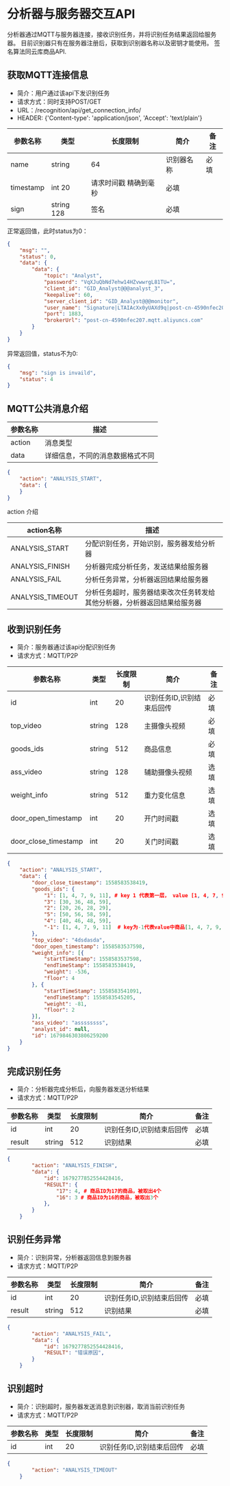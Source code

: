 # 分析器与服务器交互API
分析器通过MQTT与服务器连接，接收识别任务，并将识别任务结果返回给服务器。
目前识别器只有在服务器注册后，获取到识别器名称以及密钥才能使用。
签名算法同云库商品API.

## 获取MQTT连接信息

- 简介：用户通过该api下发识别任务
- 请求方式：同时支持POST/GET
- URL：/recognition/api/get_connection_info/
- HEADER: {'Content-type': 'application/json', 'Accept': 'text/plain'}

|  参数名称 | 类型 | 长度限制  | 简介  | 备注  |
| ------------ | ------------ |------------ | ------------ | ------------ |
| name  | string | 64 |  识别器名称 | 必填  |
| timestamp | int 20  | 请求时间戳 精确到毫秒   |  必填 |
|  sign | string 128  | 签名  | 必填  |

正常返回值，此时status为0：

```json
{
	"msg": "",
	"status": 0,
	"data": {
		"data": {
			"topic": "Analyst",
			"password": "VqXJuQbNd7ehw14HZvwwrgL81TU=",
			"client_id": "GID_Analyst@@@analyst_3",
			"keepalive": 60,
			"server_client_id": "GID_Analyst@@@monitor",
			"user_name": "Signature|LTAIAcXx0yUAXd9q|post-cn-4590nfec207",
			"port": 1883,
			"brokerUrl": "post-cn-4590nfec207.mqtt.aliyuncs.com"
		}
	}
}
```
异常返回值，status不为0:
```json
{
	"msg": "sign is invaild",
	"status": 4
}
```

## MQTT公共消息介绍
|  参数名称 | 描述 |
| ------------ | ------------ |
| action  | 消息类型 |
| data  | 详细信息，不同的消息数据格式不同 |


```json
{
	"action": "ANALYSIS_START",
	"data": {
	}
}
```

action 介绍

|  action名称 | 描述 |
| ------------ | ------------ |
| ANALYSIS_START  | 分配识别任务，开始识别，服务器发给分析器 |
| ANALYSIS_FINISH  | 分析器完成分析任务，发送结果给服务器 |
| ANALYSIS_FAIL  | 分析任务异常，分析器返回结果给服务器 |
| ANALYSIS_TIMEOUT  | 分析任务超时，服务器结束改次任务转发给其他分析器，分析器返回结果给服务器 |


## 收到识别任务

- 简介：服务器通过该api分配识别任务
- 请求方式：MQTT/P2P

|  参数名称 | 类型 | 长度限制  | 简介  | 备注  |
| ------------ | ------------ |------------ | ------------ | ------------ |
| id  | int | 20 |  识别任务ID,识别结束后回传 | 必填  |
| top_video | string |128  | 主摄像头视频   |  必填 |
|  goods_ids | string |512  | 商品信息  | 必填  |
| ass_video | string |128  | 辅助摄像头视频   |  选填 |
|  weight_info | string |512  | 重力变化信息  | 选填  |
|  door_open_timestamp | int |20  | 开门时间戳  | 选填  |
|  door_close_timestamp | int |20  | 关门时间戳  | 选填  |

```json
{
	"action": "ANALYSIS_START",
	"data": {
		"door_close_timestamp": 1558583538419,
		"goods_ids": {
			"1": [1, 4, 7, 9, 11], # key 1 代表第一层， value [1, 4, 7, 9, 11]代表 该层可能会出现如下商品
			"3": [30, 36, 48, 59],
			"2": [20, 26, 28, 29],
			"5": [50, 56, 58, 59],
			"4": [40, 46, 48, 59],
			"-1": [1, 4, 7, 9, 11]  # key为-1代表value中商品[1, 4, 7, 9, 11]可能出现在任意层
		},
		"top_video": "4dsdasda",
		"door_open_timestamp": 1558583537598,
		"weight_info": [{
			"startTimeStamp": 1558583537598,
			"endTimeStamp": 1558583538419,
			"weight": -536,
			"floor": 4
		}, {
			"startTimeStamp": 1558583541091,
			"endTimeStamp": 1558583545205,
			"weight": -81,
			"floor": 2
		}],
		"ass_video": "assssssss",
		"analyst_id": null,
		"id": 1679846303806259200
	}
}
```

## 完成识别任务
- 简介：分析器完成分析后，向服务器发送分析结果
- 请求方式：MQTT/P2P

|  参数名称 | 类型 | 长度限制  | 简介  | 备注  |
| ------------ | ------------ |------------ | ------------ | ------------ |
| id  | int | 20 |  识别任务ID,识别结束后回传 | 必填  |
|  result | string |512  | 识别结果  | 必填  |


```json
{
        "action": "ANALYSIS_FINISH",
        "data": {
            "id": 1679277852554428416,
            "RESULT": {
                "17": 4, # 商品ID为17的商品，被取出4个
                "16": 3 # 商品ID为16的商品，被取出3个
            },
        }
    }
```

## 识别任务异常
- 简介：识别异常，分析器返回信息到服务器
- 请求方式：MQTT/P2P

|  参数名称 | 类型 | 长度限制  | 简介  | 备注  |
| ------------ | ------------ |------------ | ------------ | ------------ |
| id  | int | 20 |  识别任务ID,识别结束后回传 | 必填  |
|  result | string |512  | 识别结果  | 必填  |


```json
{
        "action": "ANALYSIS_FAIL",
        "data": {
            "id": 1679277852554428416,
            "RESULT": "错误原因",
        }
    }
```

## 识别超时
- 简介：识别超时，服务器发送消息到识别器，取消当前识别任务
- 请求方式：MQTT/P2P

|  参数名称 | 类型 | 长度限制  | 简介  | 备注  |
| ------------ | ------------ |------------ | ------------ | ------------ |
| id  | int | 20 |  识别任务ID,识别结束后回传 | 必填  |


```json
{
        "action": "ANALYSIS_TIMEOUT"
    }
```